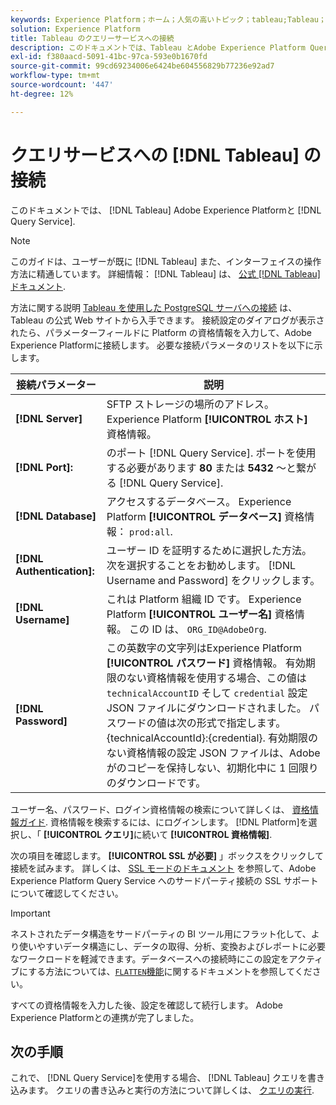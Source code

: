 ```yaml
---
keywords: Experience Platform；ホーム；人気の高いトピック；tableau;Tableau；クエリサービス；クエリサービス；クエリサービスへの接続；
solution: Experience Platform
title: Tableau のクエリーサービスへの接続
description: このドキュメントでは、Tableau とAdobe Experience Platform Query Service を接続する手順について説明します。
exl-id: f380aacd-5091-41bc-97ca-593e0b1670fd
source-git-commit: 99cd69234006e6424be604556829b77236e92ad7
workflow-type: tm+mt
source-wordcount: '447'
ht-degree: 12%

---
```


# クエリサービスへの [!DNL Tableau] の接続

このドキュメントでは、 [!DNL Tableau] Adobe Experience Platformと [!DNL Query Service].

>[!NOTE]
>
> このガイドは、ユーザーが既に [!DNL Tableau] また、インターフェイスの操作方法に精通しています。 詳細情報： [!DNL Tableau] は、 [公式 [!DNL Tableau] ドキュメント](https://help.tableau.com/current/pro/desktop/en-us/default.htm).

方法に関する説明 [Tableau を使用した PostgreSQL サーバへの接続](https://help.tableau.com/current/pro/desktop/en-us/examples_postgresql.htm) は、Tableau の公式 Web サイトから入手できます。 接続設定のダイアログが表示されたら、パラメーターフィールドに Platform の資格情報を入力して、Adobe Experience Platformに接続します。 必要な接続パラメータのリストを以下に示します。

| 接続パラメーター | 説明 |
|---|---|
| **[!DNL Server]** | SFTP ストレージの場所のアドレス。 Experience Platform **[!UICONTROL ホスト]** 資格情報。 |
| **[!DNL Port]:** | のポート [!DNL Query Service]. ポートを使用する必要があります **80** または **5432** ～と繋がる [!DNL Query Service]. |
| **[!DNL Database]** | アクセスするデータベース。 Experience Platform **[!UICONTROL データベース]** 資格情報： `prod:all`. |
| **[!DNL Authentication]:** | ユーザー ID を証明するために選択した方法。 次を選択することをお勧めします。 [!DNL Username and Password] をクリックします。 |
| **[!DNL Username]** | これは Platform 組織 ID です。 Experience Platform **[!UICONTROL ユーザー名]** 資格情報。 この ID は、 `ORG_ID@AdobeOrg`. |
| **[!DNL Password]** | この英数字の文字列はExperience Platform **[!UICONTROL パスワード]** 資格情報。 有効期限のない資格情報を使用する場合、この値は `technicalAccountID` そして `credential` 設定 JSON ファイルにダウンロードされました。 パスワードの値は次の形式で指定します。 {technicalAccountId}:{credential}. 有効期限のない資格情報の設定 JSON ファイルは、Adobeがのコピーを保持しない、初期化中に 1 回限りのダウンロードです。 |

ユーザー名、パスワード、ログイン資格情報の検索について詳しくは、 [資格情報ガイド](../ui/credentials.md). 資格情報を検索するには、にログインします。 [!DNL Platform]を選択し、「 **[!UICONTROL クエリ]**&#x200B;に続いて **[!UICONTROL 資格情報]**.

次の項目を確認します。 **[!UICONTROL SSL が必要]** 」ボックスをクリックして接続を試みます。 詳しくは、 [SSL モードのドキュメント](./ssl-modes.md) を参照して、Adobe Experience Platform Query Service へのサードパーティ接続の SSL サポートについて確認してください。

>[!IMPORTANT]
>
>ネストされたデータ構造をサードパーティの BI ツール用にフラット化して、より使いやすいデータ構造にし、データの取得、分析、変換およびレポートに必要なワークロードを軽減できます。データベースへの接続時にこの設定をアクティブにする方法については、[`FLATTEN`機能](../key-concepts/flatten-nested-data.md)に関するドキュメントを参照してください。

すべての資格情報を入力した後、設定を確認して続行します。 Adobe Experience Platformとの連携が完了しました。

## 次の手順

これで、 [!DNL Query Service]を使用する場合、 [!DNL Tableau] クエリを書き込みます。 クエリの書き込みと実行の方法について詳しくは、 [クエリの実行](../best-practices/writing-queries.md).
